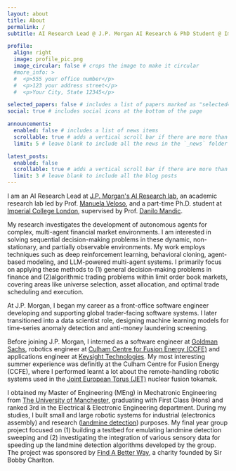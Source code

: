 ```yaml
---
layout: about
title: About
permalink: /
subtitle: AI Research Lead @ J.P. Morgan AI Research & PhD Student @ Imperial College London

profile:
  align: right
  image: profile_pic.png
  image_circular: false # crops the image to make it circular
  #more_info: >
  #  <p>555 your office number</p>
  #  <p>123 your address street</p>
  #  <p>Your City, State 12345</p>

selected_papers: false # includes a list of papers marked as "selected={true}"
social: true # includes social icons at the bottom of the page

announcements:
  enabled: false # includes a list of news items
  scrollable: true # adds a vertical scroll bar if there are more than 3 news items
  limit: 5 # leave blank to include all the news in the `_news` folder

latest_posts:
  enabled: false
  scrollable: true # adds a vertical scroll bar if there are more than 3 new posts items
  limit: 3 # leave blank to include all the blog posts
---
```



I am an AI Research Lead at [J.P. Morgan's AI Research lab](https://www.jpmorgan.com/technology/artificial-intelligence/about), an academic research lab led by Prof. [Manuela Veloso](https://en.wikipedia.org/wiki/Manuela_M._Veloso), and a part-time Ph.D. student at [Imperial College London](https://www.imperial.ac.uk/electrical-engineering/research/comms-and-signal-processing/csp-group-a-journey-of-innovation/), supervised by Prof. [Danilo Mandic](https://www.imperial.ac.uk/people/d.mandic).

My research investigates the development of autonomous agents for complex, multi-agent financial market environments. I am interested in solving sequential decision-making problems in these dynamic, non-stationary, and partially observable environments. My work employs techniques such as deep reinforcement learning, behavioral cloning, agent-based modeling, and LLM-powered multi-agent systems. I primarily focus on applying these methods to (1) general decision-making problems in finance and (2)algorithmic trading problems within limit order book markets, covering areas like universe selection, asset allocation, and optimal trade scheduling and execution.

At J.P. Morgan, I began my career as a front-office software engineer developing and supporting global trader-facing software systems. I later transitioned into a data scientist role, designing machine learning models for time-series anomaly detection and anti-money laundering screening. 

Before joining J.P. Morgan, I interned as a software engineer at [Goldman Sachs](https://www.goldmansachs.com/), robotics engineer at [Culham Centre for Fusion Energy (CCFE)](https://ccfe.ukaea.uk/) and applications engineer at [Keysight Technologies](https://www.keysight.com/). My most interesting summer experience was definitly at the Culham Centre for Fusion Energy (CCFE), where I performed learnt a lot about the remote-handling robotic systems used in the [Joint European Torus (JET)](https://en.wikipedia.org/wiki/Joint_European_Torus) nuclear fusion tokamak.

I obtained my Master of Engineering (MEng) in Mechatronic Engineering from [The University of Manchester](https://www.eee.manchester.ac.uk/), graduating with First Class (Hons) and ranked 3rd in the Electrical & Electronic Engineering department. During my studies, I built small and large robotic systems for industrial (electronics assembly) and research ([landmine detection](https://sites.manchester.ac.uk/emsensing/)) purposes. My final year group project focused on (1) building a testbed for emulating landmine detection sweeping and (2) investigating the integration of various sensory data for speeding up the landmine detection algorithms developed by the group. The project was sponsored by [Find A Better Way](https://www.bbc.co.uk/news/uk-england-manchester-15534752), a charity founded by Sir Bobby Charlton.